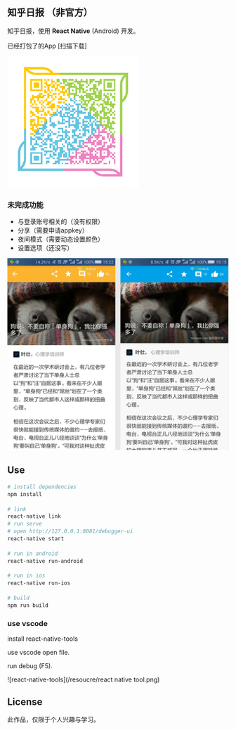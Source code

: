 ## 知乎日报 （非官方）
知乎日报，使用 **React Native** (Android) 开发。

已经打包了的App [扫描下载]

![app](/resoucre/1496245257.png)

### 未完成功能
- 与登录账号相关的（没有权限）
- 分享（需要申请appkey）
- 夜间模式（需要动态设置颜色）
- 设置选项（还没写）

![demo](/resoucre/demo.png)

## Use

``` bash
# install dependencies
npm install

# link
react-native link
# run serve
# open http://127.0.0.1:8081/debugger-ui
react-native start

# run in android
react-native run-android

# run in ios
react-native run-ios

# build
npm run build
```

### use vscode

install react-native-tools

use vscode open file.

run debug (F5).

![react-native-tools](/resoucre/react native tool.png)


## License
此作品，仅限于个人兴趣与学习。